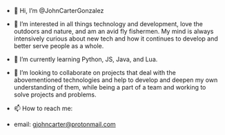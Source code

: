 - 👋 Hi, I’m @JohnCarterGonzalez

- 👀 I’m interested in all things technology and development, love the outdoors and nature, and am an avid fly fishermen. My mind is always intensively curious about new tech and how it continues to develop and better serve people as a whole. 

- 🌱 I’m currently learning Python, JS, Java, and Lua.

- 💞️ I’m looking to collaborate on projects that deal with the abovementioned technologies and help to develop and deepen my own understanding of them, while being a part of a team and working to solve projects and problems. 

- 📫 How to reach me:
-   email: gjohncarter@protonmail.com
 

<!---
JohnCarterGonzalez/JohnCarterGonzalez is a ✨ special ✨ repository because its `README.md` (this file) appears on your GitHub profile.
You can click the Preview link to take a look at your changes.
--->

